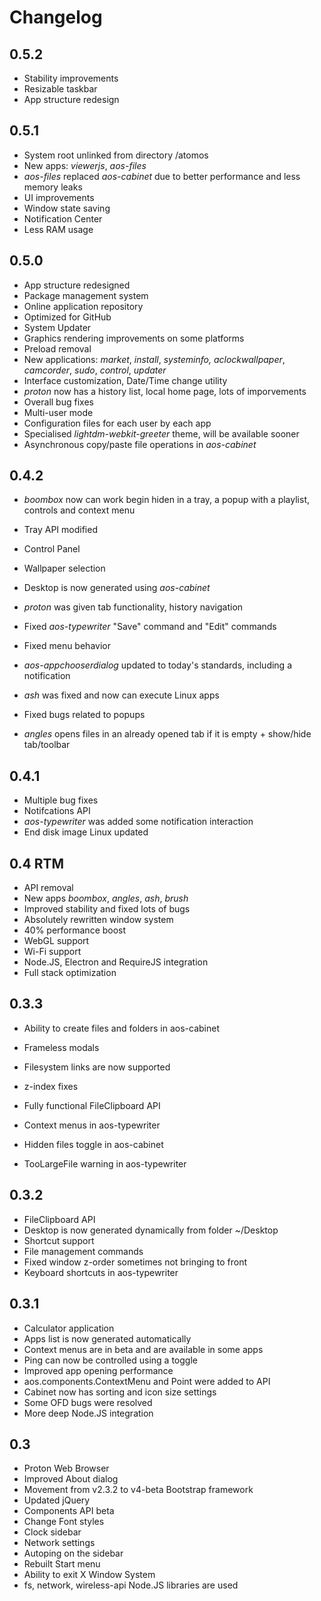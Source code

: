 # Changelog

## 0.5.2
 - Stability improvements
 - Resizable taskbar
 - App structure redesign
 
## 0.5.1
 - System root unlinked from directory /atomos
 - New apps: _viewerjs_, _aos-files_
 - _aos-files_ replaced _aos-cabinet_ due to better performance and less memory leaks
 - UI improvements
 - Window state saving
 - Notification Center
 - Less RAM usage

## 0.5.0
 - App structure redesigned
 - Package management system
 - Online application repository
 - Optimized for GitHub
 - System Updater
 - Graphics rendering improvements on some platforms
 - Preload removal
 - New applications: _market_, _install_, _systeminfo_*, _aclockwallpaper_*, _camcorder_, _sudo_, _control_, _updater_
 - Interface customization, Date/Time change utility
 - _proton_ now has a history list, local home page, lots of imporvements
 - Overall bug fixes
 - Multi-user mode
 - Configuration files for each user by each app
 - Specialised _lightdm-webkit-greeter_ theme, will be available sooner
 - Asynchronous copy/paste file operations in _aos-cabinet_
 
## 0.4.2
 - _boombox_ now can work begin hiden in a tray, a popup with a playlist, controls and context menu
 - Tray API modified
 - Control Panel
 - Wallpaper selection
 - Desktop is now generated using _aos-cabinet_
 - _proton_ was given tab functionality, history navigation
 
 - Fixed _aos-typewriter_ "Save" command and "Edit" commands
 - Fixed menu behavior
 - _aos-appchooserdialog_ updated to today's standards, including a notification
 - _ash_ was fixed and now can execute Linux apps
 - Fixed bugs related to popups
 - _angles_ opens files in an already opened tab if it is empty + show/hide tab/toolbar
 
## 0.4.1
 - Multiple bug fixes
 - Notifcations API
 - _aos-typewriter_ was added some notification interaction
 - End disk image Linux updated

## 0.4 RTM
 - API removal
 - New apps _boombox_, _angles_, _ash_, _brush_
 - Improved stability and fixed lots of bugs
 - Absolutely rewritten window system
 - 40% performance boost
 - WebGL support
 - Wi-Fi support
 - Node.JS, Electron and RequireJS integration
 - Full stack optimization
 
## 0.3.3

 - Ability to create files and folders in aos-cabinet

 - Frameless modals
 - Filesystem links are now supported
 - z-index fixes
 - Fully functional FileClipboard API
 - Context menus in aos-typewriter
 - Hidden files toggle in aos-cabinet
 - TooLargeFile warning in aos-typewriter

## 0.3.2

 - FileClipboard API
 - Desktop is now generated dynamically from folder ~/Desktop
 - Shortcut support
 - File management commands
 - Fixed window z-order sometimes not bringing to front
 - Keyboard shortcuts in aos-typewriter

## 0.3.1

 - Calculator application
 - Apps list is now generated automatically
 - Context menus are in beta and are available in some apps
 - Ping can now be controlled using a toggle
 - Improved app opening performance
 - aos.components.ContextMenu and Point were added to API
 - Cabinet now has sorting and icon size settings
 - Some OFD bugs were resolved
 - More deep Node.JS integration

## 0.3

 - Proton Web Browser
 - Improved About dialog
 - Movement from v2.3.2 to v4-beta Bootstrap framework
 - Updated jQuery
 - Components API beta
 - Change Font styles
 - Clock sidebar
 - Network settings
 - Autoping on the sidebar
 - Rebuilt Start menu
 - Ability to exit X Window System
 - fs, network, wireless-api Node.JS libraries are used
